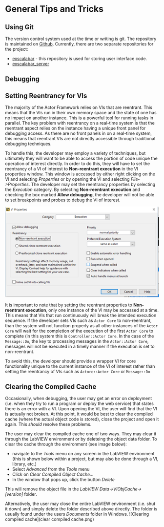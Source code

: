 # General Tips and Tricks
## Using Git
The version control system used at the time or writing is git.  The repository is maintained on [Github](http://github.com).  Currently, there are two separate repositories for the project:

* [exscalabar](http://github.com/lo-co/exscalabar) - this repository is used for storing user interface code.
* [exscalabar_server](http://github.com/lo-co/exscalabar)


## Debugging
## Setting Reentrancy for VIs
The majority of the Actor Framework relies on VIs that are reentrant.  This means that the VIs run in their own memory space and the state of one has no impact on another instance.  This is a powerful tool for running tasks in parallel.  The key problem with reentrancy on a real-time system is that the reentrant aspect relies on the instance having a unique front panel for debugging access.  As there are no front panels in on a real-time system, this means that reentrant VIs are not directly accessible through traditional debugging techniques.

To handle this, the developer may employ a variety of techniques, but ultimately they will want to be able to access the portion of code unique the operation of interest directly.  In order to do this, they will have to set the reentrancy of a VI of interest to **Non-reentrant execution** in the VI properties 
window.  This window is accessed by either right clicking on the VI and selecting *Properties* or by opening the VI and selecting *File->Properties*.  The developer may set the reentrancy properties by selecting the *Execution* category.  By selecting **Non-reentrant execution** and checking the box marked **Allow debugging**, the developer will not be able to set breakpoints and probes to debug the VI of interest.

![Setting the reentrancy](reentrancy.png)

It is important to note that by setting the reentrant properties to **Non-reentrant execution**, only one instance of the VI may be accessed at a time.  This means that VIs that run continuously will break the intended execution sequence.  If the developer sets VIs such as ``Actor Core`` to non-reentrant, than the system will not function properly as all other instances of the ``Actor Core`` will wait for the completion of the execution of the first ``Actor Core`` to complete (in this system this is ``Controller::Actor Core``.  In the case of the ``Message::Do``, the key to processing messages in the ``Actor::Actor Core``, messages will not be executed in a timely manner if the execution is set to non-reentrant.

To avoid this, the developer should provide a wrapper VI for core functionality unique to the current instance of the VI of interest rather than setting the reentrancy of VIs such as ``Actore::Actor Core`` or ``Message::Do`` 

## Clearing the Compiled Cache
Occasionally, when debugging, the user may get an error on deployment (i.e. when they try to run a program or deploy the web service) that states there is an error with a VI.  Upon opening the VI, the user will find that the VI is actually not broken.  At this point, it would be best to clear the compiled cache (where the actual object code is stored), close the project and open it again.  This *should* resolve these problems.

The user may clear the compiled cache one of two ways.  They may clear it through the LabVIEW environment or by deleteing the object data folder.  To clear the cache through the environment (see image below):

* navigate to the *Tools* menu on any screen in the LabVIEW environment (this is shown below within a project, but may also be done through a VI, library, etc.)
* Select *Advanced* from the *Tools* menu
* Click on *Clear Compiled Object Cache...*
* In the window that pops up, click the button *Delete*

This will remove the object file in the *LabVIEW Data->VIObjCache->[version]* folder.

Alternatively, the user may close the entire LabVIEW environment (i.e. shut it down) and simply delete the folder described above directly.  The folder is usually found under the users *Documents* folder in Windows.
![Clearing compiled cache](clear compiled cache.png)
